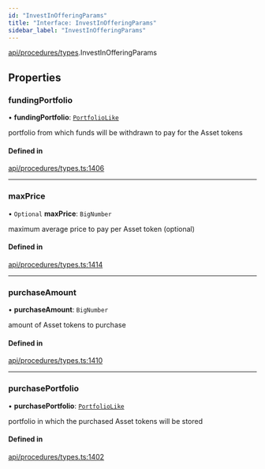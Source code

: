 ```yaml
---
id: "InvestInOfferingParams"
title: "Interface: InvestInOfferingParams"
sidebar_label: "InvestInOfferingParams"
---
```


[api/procedures/types](../../../../../modules/API/Procedures/Types/Types.md).InvestInOfferingParams

## Properties

### fundingPortfolio

• **fundingPortfolio**: [`PortfolioLike`](../../../../../modules/API/Entities/Types/Types.md#portfoliolike)

portfolio from which funds will be withdrawn to pay for the Asset tokens

#### Defined in

[api/procedures/types.ts:1406](https://github.com/PolymeshAssociation/polymesh-sdk/blob/fe2e6dd1d/src/api/procedures/types.ts#L1406)

___

### maxPrice

• `Optional` **maxPrice**: `BigNumber`

maximum average price to pay per Asset token (optional)

#### Defined in

[api/procedures/types.ts:1414](https://github.com/PolymeshAssociation/polymesh-sdk/blob/fe2e6dd1d/src/api/procedures/types.ts#L1414)

___

### purchaseAmount

• **purchaseAmount**: `BigNumber`

amount of Asset tokens to purchase

#### Defined in

[api/procedures/types.ts:1410](https://github.com/PolymeshAssociation/polymesh-sdk/blob/fe2e6dd1d/src/api/procedures/types.ts#L1410)

___

### purchasePortfolio

• **purchasePortfolio**: [`PortfolioLike`](../../../../../modules/API/Entities/Types/Types.md#portfoliolike)

portfolio in which the purchased Asset tokens will be stored

#### Defined in

[api/procedures/types.ts:1402](https://github.com/PolymeshAssociation/polymesh-sdk/blob/fe2e6dd1d/src/api/procedures/types.ts#L1402)
